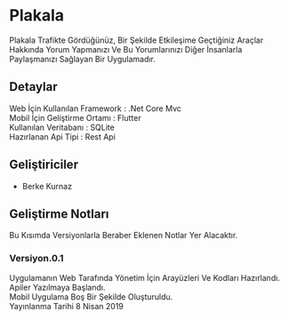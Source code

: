 # Plakala
Plakala Trafikte Gördüğünüz, Bir Şekilde Etkileşime Geçtiğiniz Araçlar Hakkında Yorum Yapmanızı Ve Bu Yorumlarınızı Diğer İnsanlarla Paylaşmanızı Sağlayan Bir Uygulamadır.
</br>

## Detaylar
Web İçin Kullanılan Framework : .Net Core Mvc </br>
Mobil İçin Geliştirme Ortamı : Flutter </br>
Kullanılan Veritabanı : SQLite </br>
Hazırlanan Api Tipi : Rest Api </br>

## Geliştiriciler
- Berke Kurnaz </br>

## Geliştirme Notları
Bu Kısımda Versiyonlarla Beraber Eklenen Notlar Yer Alacaktır. </br>
### Versiyon.0.1 
Uygulamanın Web Tarafında Yönetim İçin Arayüzleri Ve Kodları Hazırlandı. </br>
Apiler Yazılmaya Başlandı. </br>
Mobil Uygulama Boş Bir Şekilde Oluşturuldu. </br>
Yayınlanma Tarihi 8 Nisan 2019 </br>